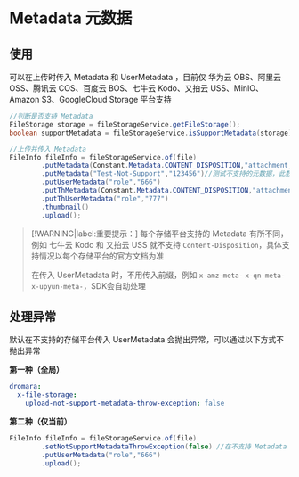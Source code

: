 # Metadata 元数据

## 使用

可以在上传时传入 Metadata 和 UserMetadata ，目前仅 华为云 OBS、阿里云 OSS、腾讯云 COS、百度云 BOS、七牛云 Kodo、又拍云 USS、MinIO、Amazon S3、GoogleCloud Storage 平台支持

```java
//判断是否支持 Metadata
FileStorage storage = fileStorageService.getFileStorage();
boolean supportMetadata = fileStorageService.isSupportMetadata(storage);

//上传并传入 Metadata
FileInfo fileInfo = fileStorageService.of(file)
        .putMetadata(Constant.Metadata.CONTENT_DISPOSITION,"attachment;filename=DownloadFileName.jpg")
        .putMetadata("Test-Not-Support","123456")//测试不支持的元数据，此数据并不会生效
        .putUserMetadata("role","666")
        .putThMetadata(Constant.Metadata.CONTENT_DISPOSITION,"attachment;filename=DownloadThFileName.jpg")
        .putThUserMetadata("role","777")
        .thumbnail()
        .upload();
```

> [!WARNING|label:重要提示：]
> 每个存储平台支持的 Metadata 有所不同，例如 七牛云 Kodo 和 又拍云 USS 就不支持 `Content-Disposition`，具体支持情况以每个存储平台的官方文档为准
>
> 在传入 UserMetadata 时，不用传入前缀，例如 `x-amz-meta-` `x-qn-meta-` `x-upyun-meta-`，SDK会自动处理


## 处理异常

默认在不支持的存储平台传入 UserMetadata 会抛出异常，可以通过以下方式不抛出异常

**第一种（全局）**
```yaml
dromara:
  x-file-storage:
    upload-not-support-metadata-throw-exception: false
```

**第二种（仅当前）**
```java
FileInfo fileInfo = fileStorageService.of(file)
        .setNotSupportMetadataThrowException(false) //在不支持 Metadata 的存储平台不抛出异常
        .putUserMetadata("role","666")
        .upload();
```


